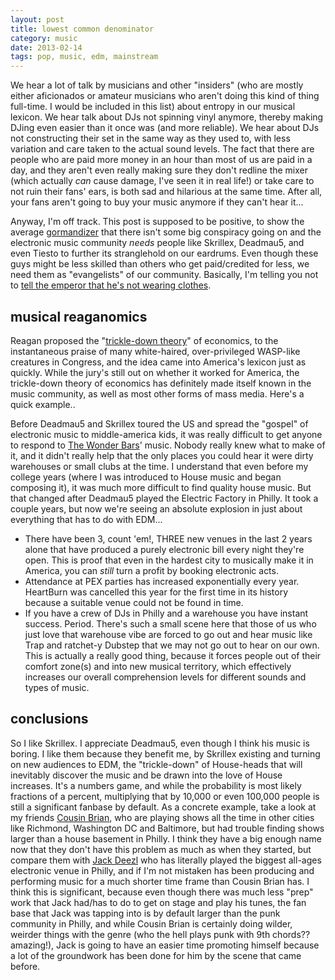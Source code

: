 ```yaml
---
layout: post
title: lowest common denominator
category: music
date: 2013-02-14
tags: pop, music, edm, mainstream
---
```


We hear a lot of talk by musicians and other "insiders" (who are mostly
either aficionados or amateur musicians who aren't doing this kind of
thing full-time. I would be included in this list) about entropy in our
musical lexicon. We hear talk about DJs not spinning vinyl anymore,
thereby making DJing even easier than it once was (and more reliable).
We hear about DJs not constructing their set in the same way as they
used to, with less variation and care taken to the actual sound levels.
The fact that there are people who are paid more money in an hour than
most of us are paid in a day, and they aren't even really making sure
they don't redline the mixer (which actually *can* cause damage, I've
seen it in real life!) or take care to not ruin their fans' ears, is
both sad and hilarious at the same time. After all, your fans aren't
going to buy your music anymore if they can't hear it...

Anyway, I'm off track. This post is supposed to be positive, to show
the average [gormandizer][gd] that there isn't some big conspiracy
going on and the electronic music community *needs* people like
Skrillex, Deadmau5, and even Tiesto to further its stranglehold on
our eardrums. Even though these guys might be less skilled than
others who get paid/credited for less, we need them as "evangelists"
of our community. Basically, I'm telling you not to [tell the emperor
that he's not wearing clothes][ehnc].

## musical reaganomics

Reagan proposed the "[trickle-down theory][tdt]" of economics, to the
instantaneous praise of many white-haired, over-privileged WASP-like
creatures in Congress, and the idea came into America's lexicon just
as quickly. While the jury's still out on whether it worked for
America, the trickle-down theory of economics has definitely made
itself known in the music community, as well as most other forms of
mass media. Here's a quick example..

Before Deadmau5 and Skrillex toured the US and spread the "gospel" of
electronic music to middle-america kids, it was really difficult to
get anyone to respond to [The Wonder Bars][bars]' music. Nobody really
knew what to make of it, and it didn't really help that the only places
you could hear it were dirty warehouses or small clubs at the time. I
understand that even before my college years (where I was introduced
to House music and began composing it), it was much more difficult to
find quality house music. But that changed after Deadmau5 played the
Electric Factory in Philly. It took a couple years, but now we're
seeing an absolute explosion in just about everything that has to do
with EDM...

* There have been 3, count 'em!, THREE new venues in the last 2 years
  alone that have produced a purely electronic bill every night they're
  open. This is proof that even in the hardest city to musically make it in
  America, you can *still* turn a profit by booking electronic acts.
* Attendance at PEX parties has increased exponentially every year.
  HeartBurn was cancelled this year for the first time in its history
  because a suitable venue could not be found in time.
* If you have a crew of DJs in Philly and a warehouse you have instant
  success. Period. There's such a small scene here that those of us
  who just love that warehouse vibe are forced to go out and hear music
  like Trap and ratchet-y Dubstep that we may not go out to hear
  on our own. This is actually a really good thing, because it forces
  people out of their comfort zone(s) and into new musical territory,
  which effectively increases our overall comprehension levels for
  different sounds and types of music.

## conclusions

So I like Skrillex. I appreciate Deadmau5, even though I think his music
is boring. I like them because they benefit me, by Skrillex existing
and turning on new audiences to EDM, the "trickle-down" of House-heads
that will inevitably discover the music and be drawn into the love
of House increases. It's a numbers game, and while the probability is
most likely fractions of a percent, multiplying that by 10,000 or even
100,000 people is still a significant fanbase by default. As a concrete
example, take a look at my friends [Cousin Brian][cb], who are playing
shows all the time in other cities like Richmond, Washington DC and
Baltimore, but had trouble finding shows larger than a house basement
in Philly. I think they have a big enough name now that they don't
have this problem as much as when they started, but compare them
with [Jack Deezl][jd] who has literally played the biggest all-ages
electronic venue in Philly, and if I'm not mistaken has been producing
and performing music for a much shorter time frame than Cousin
Brian has. I think this is significant, because even though there was
much less "prep" work that Jack had/has to do to get on stage and
play his tunes, the fan base that Jack was tapping into is by default
larger than the punk community in Philly, and while Cousin Brian is
certainly doing wilder, weirder things with the genre (who the hell
plays punk with 9th chords?? amazing!), Jack is going to have an
easier time promoting himself because a lot of the groundwork
has been done for him by the scene that came before.

[gd]: http://www.merriam-webster.com/dictionary/gormandizer
[ehnc]: https://en.wikipedia.org/wiki/The_Emperor's_New_Clothes
[tdt]: http://en.wikipedia.org/wiki/Trickle-down_economics
[bars]: http://thewonderbars.com
[cb]: http://cousinbrian.bandcamp.com
[jd]: https://soundcloud.com/jackdeezl
